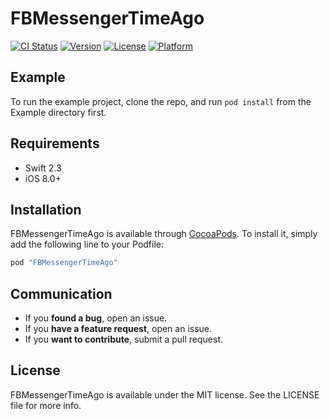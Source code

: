 # FBMessengerTimeAgo

[![CI Status](http://img.shields.io/travis/rad182/FBMessengerTimeAgo.svg?style=flat)](https://travis-ci.org/rad182/FBMessengerTimeAgo)
[![Version](https://img.shields.io/cocoapods/v/FBMessengerTimeAgo.svg?style=flat)](http://cocoapods.org/pods/FBMessengerTimeAgo)
[![License](https://img.shields.io/cocoapods/l/FBMessengerTimeAgo.svg?style=flat)](http://cocoapods.org/pods/FBMessengerTimeAgo)
[![Platform](https://img.shields.io/cocoapods/p/FBMessengerTimeAgo.svg?style=flat)](http://cocoapods.org/pods/FBMessengerTimeAgo)

## Example

To run the example project, clone the repo, and run `pod install` from the Example directory first.

## Requirements

+ Swift 2.3
+ iOS 8.0+

## Installation

FBMessengerTimeAgo is available through [CocoaPods](http://cocoapods.org). To install
it, simply add the following line to your Podfile:

```ruby
pod "FBMessengerTimeAgo"
```

## Communication

- If you **found a bug**, open an issue.
- If you **have a feature request**, open an issue.
- If you **want to contribute**, submit a pull request.

## License

FBMessengerTimeAgo is available under the MIT license. See the LICENSE file for more info.
